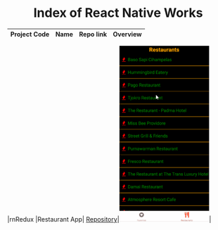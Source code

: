 # 
<h1 align="center">Index of React Native Works</h1>  
  
  | Project Code | Name     | Repo link                                                      |           Overview                  |
  |--------------|:--------:|:--------------------------------------------------------------:|------------------------------------:|
  
  |rnRedux     |Restaurant App| [Repository](https://github.com/marntext/rnRedux.git)|<img src="img/RNREDUX.gif" height="400">|
  
